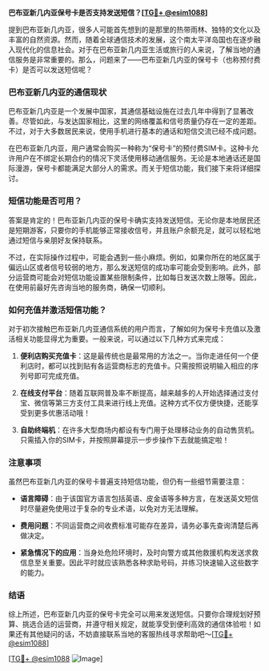 **巴布亚新几内亚保号卡是否支持发送短信？[[TG💪+ @esim1088](https://t.me/s/esim1088)]**

提到巴布亚新几内亚，很多人可能首先想到的是那里的热带雨林、独特的文化以及丰富的自然资源。然而，随着全球通信技术的发展，这个南太平洋岛国也在逐步融入现代化的信息社会。对于在巴布亚新几内亚生活或旅行的人来说，了解当地的通信服务是非常重要的。那么，问题来了——巴布亚新几内亚的保号卡（也称预付费卡）是否可以发送短信呢？

### 巴布亚新几内亚的通信现状

巴布亚新几内亚是一个发展中国家，其通信基础设施在过去几年中得到了显著改善。尽管如此，与发达国家相比，这里的网络覆盖和信号质量仍存在一定的差距。不过，对于大多数居民来说，使用手机进行基本的通话和短信交流已经不成问题。

在巴布亚新几内亚，用户通常会购买一种称为“保号卡”的预付费SIM卡。这种卡允许用户在不绑定长期合约的情况下灵活使用移动通信服务。无论是本地通话还是国际漫游，保号卡都能满足大部分人的需求。而关于短信功能，我们接下来将详细探讨。

### 短信功能是否可用？

答案是肯定的！巴布亚新几内亚的保号卡确实支持发送短信。无论你是本地居民还是短期游客，只要你的手机能够正常接收信号，并且账户余额充足，就可以轻松地通过短信与亲朋好友保持联系。

不过，在实际操作过程中，可能会遇到一些小麻烦。例如，如果你所在的地区属于偏远山区或者信号较弱的地方，那么发送短信的成功率可能会受到影响。此外，部分运营商可能会对短信功能设置某些限制条件，比如每日发送次数上限等。因此，在使用前最好先咨询当地的服务商，确保一切顺利。

### 如何充值并激活短信功能？

对于初次接触巴布亚新几内亚通信系统的用户而言，了解如何为保号卡充值以及激活相关功能显得尤为重要。一般来说，可以通过以下几种方式来完成：

1. **便利店购买充值卡**：这是最传统也是最常用的方法之一。当你走进任何一个便利店时，都可以找到贴有各运营商标志的充值卡。只需按照说明输入相应的序列号即可完成充值。
   
2. **在线支付平台**：随着互联网普及率不断提高，越来越多的人开始选择通过支付宝、微信等第三方支付工具来进行线上充值。这种方式不仅方便快捷，还能享受到更多优惠活动哦！

3. **自助终端机**：在许多大型商场内都设有专门用于处理移动业务的自动售货机。只需插入你的SIM卡，并按照屏幕提示一步步操作下去就能搞定啦！

### 注意事项

虽然巴布亚新几内亚的保号卡普遍支持短信功能，但仍有一些细节需要注意：

- **语言障碍**：由于该国官方语言包括英语、皮金语等多种方言，在发送英文短信时尽量避免使用过于复杂的专业术语，以免对方无法理解。
  
- **费用问题**：不同运营商之间收费标准可能存在差异，请务必事先查询清楚后再做决定。
  
- **紧急情况下的应用**：当身处危险环境时，及时向警方或其他救援机构发送求救信息至关重要。因此平时就应该熟悉各种求助号码，并练习快速输入这些数字的能力。

### 结语

综上所述，巴布亚新几内亚的保号卡完全可以用来发送短信。只要你合理规划好预算、挑选合适的运营商，并遵守相关规定，就能享受到便利高效的通信体验啦！如果还有其他疑问的话，不妨直接联系当地的客服热线寻求帮助吧～[[TG💪+ @esim1088](https://t.me/s/esim1088)]

[[TG💪+ @esim1088](https://t.me/s/esim1088) ![Image](https://i.postimg.cc/4NQfJmqS/Snipaste-2025-05-13-00-14-12.png)]